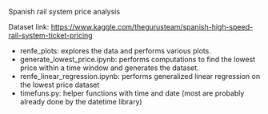 Spanish rail system price analysis

Dataset link: https://www.kaggle.com/thegurusteam/spanish-high-speed-rail-system-ticket-pricing

* renfe_plots: explores the data and performs various plots.
* generate_lowest_price.ipynb: performs computations to find the lowest price within a time window and generates the dataset.
* renfe_linear_regression.ipynb: performs generalized linear regression on the lowest price dataset
* timefuns.py: helper functions with time and date (most are probably already done by the datetime library)
